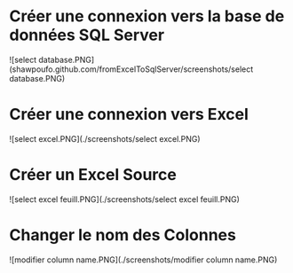 # Créer une connexion vers la base de données SQL Server


![select database.PNG](shawpoufo.github.com/fromExcelToSqlServer/screenshots/select database.PNG)

# Créer une connexion vers Excel


![select excel.PNG](./screenshots/select excel.PNG)



# Créer un Excel Source


![select excel feuill.PNG](./screenshots/select excel feuill.PNG)

# Changer le nom des Colonnes


![modifier column name.PNG](./screenshots/modifier column name.PNG)

# 
